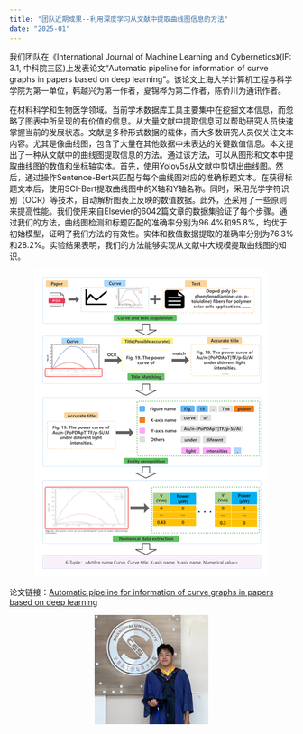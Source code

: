 ```yaml
---
title: "团队近期成果--利用深度学习从文献中提取曲线图信息的方法"
date: "2025-01"
---
```


我们团队在《International Journal of Machine Learning and Cybernetics》(IF: 3.1, 中科院三区)上发表论文“Automatic pipeline for information of curve graphs in papers based on deep learning”。该论文上海大学计算机工程与科学学院为第一单位，韩越兴为第一作者，夏锦桦为第二作者，陈侨川为通讯作者。

在材料科学和生物医学领域。当前学术数据库工具主要集中在挖掘文本信息，而忽略了图表中所呈现的有价值的信息。从大量文献中提取信息可以帮助研究人员快速掌握当前的发展状态。文献是多种形式数据的载体，而大多数研究人员仅关注文本内容。尤其是像曲线图，包含了大量在其他数据中未表达的关键数值信息。本文提出了一种从文献中的曲线图提取信息的方法。通过该方法，可以从图形和文本中提取曲线图的数值和坐标轴实体。首先，使用Yolov5s从文献中剪切出曲线图。然后，通过操作Sentence-Bert来匹配与每个曲线图对应的准确标题文本。在获得标题文本后，使用SCI-Bert提取曲线图中的X轴和Y轴名称。同时，采用光学字符识别（OCR）等技术，自动解析图表上反映的数值数据。此外，还采用了一些原则来提高性能。我们使用来自Elsevier的6042篇文章的数据集验证了每个步骤。通过我们的方法，曲线图检测和标题匹配的准确率分别为96.4%和95.8%，均优于初始模型，证明了我们方法的有效性。实体和数值数据提取的准确率分别为76.3%和28.2%。实验结果表明，我们的方法能够实现从文献中大规模提取曲线图的知识。

<p align="center">
  <img src="/images/indexPic/2025/xjh_Paper.png" />
</p>

论文链接：[Automatic pipeline for information of curve graphs in papers based on deep learning](https://doi.org/10.1007/s13042-024-02496-7)

<p align="center">
  <img src="/images/indexPic/2025/xjh.jpg" style="width:40%" />
</p>
